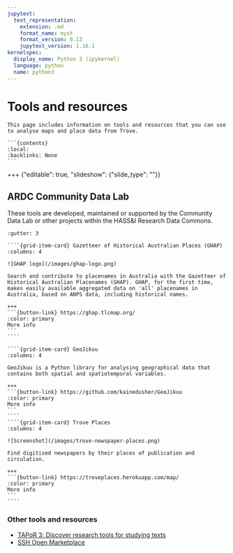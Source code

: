 ```yaml
---
jupytext:
  text_representation:
    extension: .md
    format_name: myst
    format_version: 0.13
    jupytext_version: 1.16.1
kernelspec:
  display_name: Python 3 (ipykernel)
  language: python
  name: python3
---
```


# Tools and resources

````{card}
This page includes information on tools and resources that you can use to analyse maps and place data from Trove.

```{contents}
:local:
:backlinks: None
```
````

+++ {"editable": true, "slideshow": {"slide_type": ""}}

## ARDC Community Data Lab

These tools are developed, maintained or supported by the Community Data Lab or other projects within the HASS&I Research Data Commons.

`````{grid}
:gutter: 3

````{grid-item-card} Gazetteer of Historical Australian Places (GHAP)
:columns: 4

![GHAP logo](/images/ghap-logo.png)

Search and contribute to placenames in Australia with the Gazetteer of Historical Australian Placenames (GHAP). GHAP, for the first time, makes easily available aggregated data on 'all' placenames in Australia, based on ANPS data, including historical names.

+++
```{button-link} https://ghap.tlcmap.org/
:color: primary
More info
```
````

````{grid-item-card} GeoJikuu
:columns: 4

GeoJikuu is a Python library for analysing geographical data that contains both spatial and spatiotemporal variables. 

+++
```{button-link} https://github.com/kainedusher/GeoJikuu
:color: primary
More info
```
````
````{grid-item-card} Trove Places
:columns: 4

![Screenshot](/images/trove-newspaper-places.png)

Find digitised newspapers by their places of publication and circulation. 

+++
```{button-link} https://troveplaces.herokuapp.com/map/
:color: primary
More info
```
````
`````

### Other tools and resources

- [TAPoR 3: Discover research tools for studying texts](https://tapor.ca/home)
- [SSH Open Marketplace](https://marketplace.sshopencloud.eu/)
